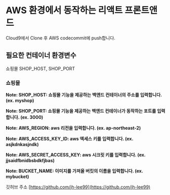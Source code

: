 # AWS 환경에서 동작하는 리액트 프론트앤드

Cloud9에서 Clone 후 AWS codecommit에 push합니다.

## 필요한 컨테이너 환경변수

쇼핑몰 SHOP_HOST, SHOP_PORT

### 쇼핑몰

**Note: SHOP_HOST: 쇼핑몰 기능을 제공하는 백앤드 컨테이너의 주소를 입력합니다. (ex. myshop)**

**Note: SHOP_PORT: 쇼핑몰 기능을 제공하는 백앤드 컨테이너가 동작하는 포트를 입력합니다. (ex. 3000)**

**Note: AWS_REGION: aws 리전을 입력합니다. (ex. ap-northeast-2)**

**Note: AWS_ACCESS_KEY_ID: aws 엑세스 키를 입력합니다. (ex. asjkdnkasjndk)**

**Note: AWS_SECRET_ACCESS_KEY: aws 시크릿 키를 입력합니다. (ex. jjsaidfbnidbsbdkfjbas)**

**Note: BUCKET_NAME: 이미지를 가져올 버킷의 이름을 입력합니다. (ex. mybucket)**

깃허브 주소 [https://github.com/jh-lee99](https://github.com/jh-lee99)
